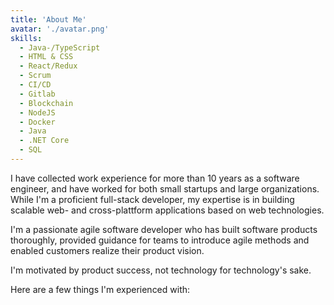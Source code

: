 ```yaml
---
title: 'About Me'
avatar: './avatar.png'
skills:
  - Java-/TypeScript
  - HTML & CSS
  - React/Redux
  - Scrum
  - CI/CD
  - Gitlab
  - Blockchain
  - NodeJS
  - Docker
  - Java
  - .NET Core
  - SQL
---
```


I have collected work experience for more than 10 years as a software engineer, and have worked for both small startups and large organizations. While I'm a proficient full-stack developer, my expertise is in building scalable web- and cross-plattform applications based on web technologies.

I'm a passionate agile software developer who has built software products thoroughly, provided guidance for teams to introduce agile methods and enabled customers realize their product vision.

I'm motivated by product success, not technology for technology's sake.

Here are a few things I'm experienced with:
